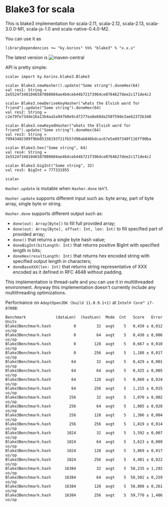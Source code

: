 # Blake3 for scala

This is blake3 implementation for scala-2.11, scala-2.12, scala-2.13, scala-3.0.0-M1, scala-js-1.0 and scala-native-0.4.0-M2.

You can use it as
```
libraryDependencies += "ky.korins" %%% "blake3" % "x.x.x"
```
The latest version is ![maven-central](https://img.shields.io/maven-central/v/ky.korins/blake3_2.13?style=flat-square)

API is pretty simple:
```
scala> import ky.korins.blake3.Blake3

scala> Blake3.newHasher().update("Some string").doneHex(64)
val res1: String = 2e5524f3481046587080604ae4b4ceb44b721f3964ce0764627dee2c171de4c2

scala> Blake3.newDeriveKeyHasher("whats the Elvish word for friend").update("Some string").doneHex(64)
val res2: String = c2e79fe73dde16a13b4aa5a947b0e9cd7277ea8e68da250759de3ae62372b340

scala> Blake3.newKeyedHasher("whats the Elvish word for friend").update("Some string").doneHex(64)
val res3: String = 79943402309f9bb05338193f21fb57d98ab848bdcac67e5e097340f116ff90ba

scala> Blake3.hex("Some string", 64)
val res4: String = 2e5524f3481046587080604ae4b4ceb44b721f3964ce0764627dee2c171de4c2

scala> Blake3.bigInt("Some string", 32)
val res5: BigInt = 777331955

scala> 
```

`Hasher.update` is mutable when `Hasher.done` isn't.

`Hasher.update` supports different input such as: byte array, part of byte array, single byte or string.

`Hasher.done` supports different output such as:
 - `done(out: Array[Byte])` to fill full provided array;
 - `done(out: Array[Byte], offset: Int, len: Int)` to fill specified part of provided array;
 - `done()` that returns a single byte hash value;
 - `doneBigInt(bitLength: Int)` that returns positive BigInt with specified length in bits;
 - `doneHex(resultLength: Int)` that returns hex encoded string with specified output length in characters;
 - `doneBaseXXX(len: Int)` that returns string representative of XXX encoded as it defined in RFC 4648 without padding.
 
This implementation is thread-safe and you can use it in multithreaded environment.
Anyway this implementation doesn't currently include any multithreading optimizations.

Performance on `AdoptOpenJDK (build 11.0.9.1+1)` at `Intel® Core™ i7-8700B`:
```
Benchmark             (dataLen)  (hashLen)  Mode  Cnt   Score   Error  Units
Blake3Benchmark.hash          0         32  avgt    5   0,430 ± 0,012  us/op
Blake3Benchmark.hash          0         64  avgt    5   0,430 ± 0,006  us/op
Blake3Benchmark.hash          0        128  avgt    5   0,667 ± 0,010  us/op
Blake3Benchmark.hash          0        256  avgt    5   1,188 ± 0,017  us/op
Blake3Benchmark.hash         64         32  avgt    5   0,429 ± 0,001  us/op
Blake3Benchmark.hash         64         64  avgt    5   0,425 ± 0,005  us/op
Blake3Benchmark.hash         64        128  avgt    5   0,660 ± 0,024  us/op
Blake3Benchmark.hash         64        256  avgt    5   1,215 ± 0,015  us/op
Blake3Benchmark.hash        256         32  avgt    5   1,070 ± 0,002  us/op
Blake3Benchmark.hash        256         64  avgt    5   1,085 ± 0,028  us/op
Blake3Benchmark.hash        256        128  avgt    5   1,306 ± 0,004  us/op
Blake3Benchmark.hash        256        256  avgt    5   1,819 ± 0,014  us/op
Blake3Benchmark.hash       1024         32  avgt    5   3,592 ± 0,007  us/op
Blake3Benchmark.hash       1024         64  avgt    5   3,623 ± 0,009  us/op
Blake3Benchmark.hash       1024        128  avgt    5   3,869 ± 0,017  us/op
Blake3Benchmark.hash       1024        256  avgt    5   4,401 ± 0,022  us/op
Blake3Benchmark.hash      16384         32  avgt    5  58,235 ± 1,292  us/op
Blake3Benchmark.hash      16384         64  avgt    5  58,502 ± 0,259  us/op
Blake3Benchmark.hash      16384        128  avgt    5  58,808 ± 0,261  us/op
Blake3Benchmark.hash      16384        256  avgt    5  59,770 ± 1,406  us/op
```
